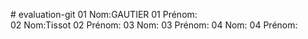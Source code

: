 ﻿﻿# evaluation-git 
01 Nom:GAUTIER
01 Prénom:  
02 Nom:Tissot
02 Prénom:
03 Nom:
03 Prénom:
04 Nom:
04 Prénom:
